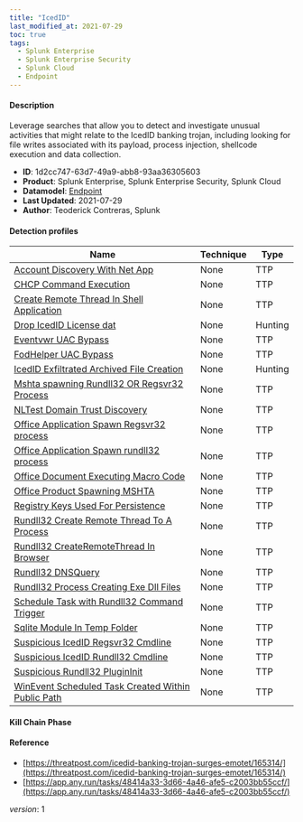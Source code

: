 ```yaml
---
title: "IcedID"
last_modified_at: 2021-07-29
toc: true
tags:
  - Splunk Enterprise
  - Splunk Enterprise Security
  - Splunk Cloud
  - Endpoint
---
```


#### Description

Leverage searches that allow you to detect and investigate unusual activities that might relate to the IcedID banking trojan, including looking for file writes associated with its payload, process injection, shellcode execution and data collection.

- **ID**: 1d2cc747-63d7-49a9-abb8-93aa36305603
- **Product**: Splunk Enterprise, Splunk Enterprise Security, Splunk Cloud
- **Datamodel**: [Endpoint](https://docs.splunk.com/Documentation/CIM/latest/User/Endpoint)
- **Last Updated**: 2021-07-29
- **Author**: Teoderick Contreras, Splunk

#### Detection profiles

| Name        | Technique   | Type         |
| ----------- | ----------- |--------------|
| [Account Discovery With Net App](/endpoint/account_discovery_with_net_app/) | None | TTP |
| [CHCP Command Execution](/endpoint/chcp_command_execution/) | None | TTP |
| [Create Remote Thread In Shell Application](/endpoint/create_remote_thread_in_shell_application/) | None | TTP |
| [Drop IcedID License dat](/endpoint/drop_icedid_license_dat/) | None | Hunting |
| [Eventvwr UAC Bypass](/endpoint/eventvwr_uac_bypass/) | None | TTP |
| [FodHelper UAC Bypass](/endpoint/fodhelper_uac_bypass/) | None | TTP |
| [IcedID Exfiltrated Archived File Creation](/endpoint/icedid_exfiltrated_archived_file_creation/) | None | Hunting |
| [Mshta spawning Rundll32 OR Regsvr32 Process](/endpoint/mshta_spawning_rundll32_or_regsvr32_process/) | None | TTP |
| [NLTest Domain Trust Discovery](/endpoint/nltest_domain_trust_discovery/) | None | TTP |
| [Office Application Spawn Regsvr32 process](/endpoint/office_application_spawn_regsvr32_process/) | None | TTP |
| [Office Application Spawn rundll32 process](/endpoint/office_application_spawn_rundll32_process/) | None | TTP |
| [Office Document Executing Macro Code](/endpoint/office_document_executing_macro_code/) | None | TTP |
| [Office Product Spawning MSHTA](/endpoint/office_product_spawning_mshta/) | None | TTP |
| [Registry Keys Used For Persistence](/endpoint/registry_keys_used_for_persistence/) | None | TTP |
| [Rundll32 Create Remote Thread To A Process](/endpoint/rundll32_create_remote_thread_to_a_process/) | None | TTP |
| [Rundll32 CreateRemoteThread In Browser](/endpoint/rundll32_createremotethread_in_browser/) | None | TTP |
| [Rundll32 DNSQuery](/endpoint/rundll32_dnsquery/) | None | TTP |
| [Rundll32 Process Creating Exe Dll Files](/endpoint/rundll32_process_creating_exe_dll_files/) | None | TTP |
| [Schedule Task with Rundll32 Command Trigger](/endpoint/schedule_task_with_rundll32_command_trigger/) | None | TTP |
| [Sqlite Module In Temp Folder](/endpoint/sqlite_module_in_temp_folder/) | None | TTP |
| [Suspicious IcedID Regsvr32 Cmdline](/endpoint/suspicious_icedid_regsvr32_cmdline/) | None | TTP |
| [Suspicious IcedID Rundll32 Cmdline](/endpoint/suspicious_icedid_rundll32_cmdline/) | None | TTP |
| [Suspicious Rundll32 PluginInit](/endpoint/suspicious_rundll32_plugininit/) | None | TTP |
| [WinEvent Scheduled Task Created Within Public Path](/endpoint/winevent_scheduled_task_created_within_public_path/) | None | TTP |

#### Kill Chain Phase



#### Reference

* [https://threatpost.com/icedid-banking-trojan-surges-emotet/165314/](https://threatpost.com/icedid-banking-trojan-surges-emotet/165314/)
* [https://app.any.run/tasks/48414a33-3d66-4a46-afe5-c2003bb55ccf/](https://app.any.run/tasks/48414a33-3d66-4a46-afe5-c2003bb55ccf/)



_version_: 1
